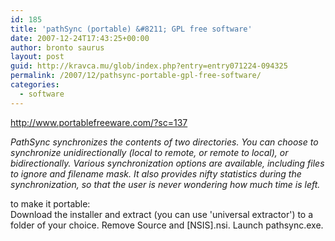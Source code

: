 ```yaml
---
id: 185
title: 'pathSync (portable) &#8211; GPL free software'
date: 2007-12-24T17:43:25+00:00
author: bronto saurus
layout: post
guid: http://kravca.mu/glob/index.php?entry=entry071224-094325
permalink: /2007/12/pathsync-portable-gpl-free-software/
categories:
  - software
---
```

<a href="http://www.portablefreeware.com/?sc=137" target="_blank" >http://www.portablefreeware.com/?sc=137</a>

_PathSync synchronizes the contents of two directories. You can choose to synchronize unidirectionally (local to remote, or remote to local), or bidirectionally. Various synchronization options are available, including files to ignore and filename mask. It also provides nifty statistics during the synchronization, so that the user is never wondering how much time is left._

to make it portable:  
Download the installer and extract (you can use 'universal extractor') to a folder of your choice. Remove Source and [NSIS].nsi. Launch pathsync.exe.